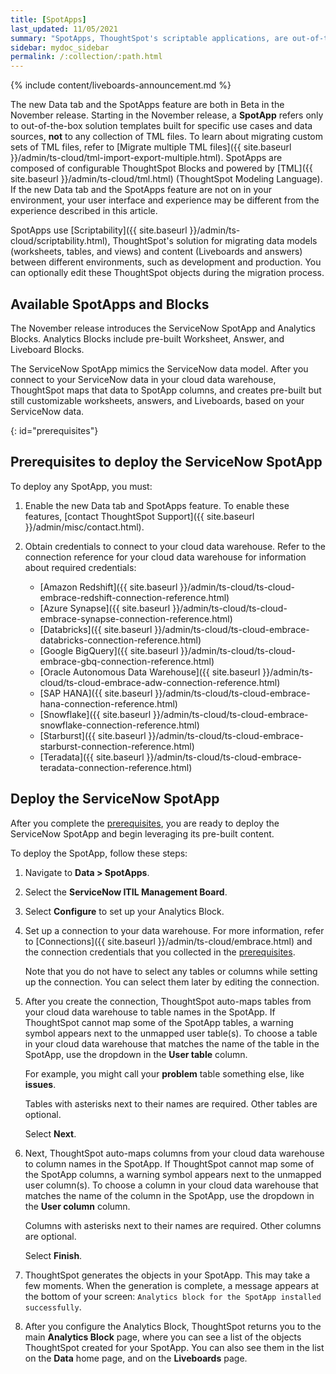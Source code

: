 ```yaml
---
title: [SpotApps]
last_updated: 11/05/2021
summary: "SpotApps, ThoughtSpot's scriptable applications, are out-of-the-box solution templates built for specific use cases and data sources."
sidebar: mydoc_sidebar
permalink: /:collection/:path.html
---
```


{% include content/liveboards-announcement.md %}

The new Data tab and the SpotApps feature are both in <span class="label label-beta">Beta</span> in the November release. Starting in the November release, a **SpotApp** refers only to out-of-the-box solution templates built for specific use cases and data sources, **not** to any collection of TML files. To learn about migrating custom sets of TML files, refer to [Migrate multiple TML files]({{ site.baseurl }}/admin/ts-cloud/tml-import-export-multiple.html). SpotApps are composed of configurable ThoughtSpot Blocks and powered by [TML]({{ site.baseurl }}/admin/ts-cloud/tml.html) (ThoughtSpot Modeling Language). If the new Data tab and the SpotApps feature are not on in your environment, your user interface and experience may be different from the experience described in this article.

SpotApps use [Scriptability]({{ site.baseurl }}/admin/ts-cloud/scriptability.html), ThoughtSpot's solution for migrating data models (worksheets, tables, and views) and content (Liveboards and answers) between different environments, such as development and production. You can optionally edit these ThoughtSpot objects during the migration process.

## Available SpotApps and Blocks
The November release introduces the ServiceNow SpotApp and Analytics Blocks. Analytics Blocks include pre-built Worksheet, Answer, and Liveboard Blocks.

The ServiceNow SpotApp mimics the ServiceNow data model. After you connect to your ServiceNow data in your cloud data warehouse, ThoughtSpot maps that data to SpotApp columns, and creates pre-built but still customizable worksheets, answers, and Liveboards, based on your ServiceNow data.

{: id="prerequisites"}
## Prerequisites to deploy the ServiceNow SpotApp
To deploy any SpotApp, you must:

1. Enable the new Data tab and SpotApps feature. To enable these features, [contact ThoughtSpot Support]({{ site.baseurl }}/admin/misc/contact.html).

2. Obtain credentials to connect to your cloud data warehouse. Refer to the connection reference for your cloud data warehouse for information about required credentials:

    - [Amazon Redshift]({{ site.baseurl }}/admin/ts-cloud/ts-cloud-embrace-redshift-connection-reference.html)
    - [Azure Synapse]({{ site.baseurl }}/admin/ts-cloud/ts-cloud-embrace-synapse-connection-reference.html)
    - [Databricks]({{ site.baseurl }}/admin/ts-cloud/ts-cloud-embrace-databricks-connection-reference.html)
    - [Google BigQuery]({{ site.baseurl }}/admin/ts-cloud/ts-cloud-embrace-gbq-connection-reference.html)
    - [Oracle Autonomous Data Warehouse]({{ site.baseurl }}/admin/ts-cloud/ts-cloud-embrace-adw-connection-reference.html)
    - [SAP HANA]({{ site.baseurl }}/admin/ts-cloud/ts-cloud-embrace-hana-connection-reference.html)
    - [Snowflake]({{ site.baseurl }}/admin/ts-cloud/ts-cloud-embrace-snowflake-connection-reference.html)
    - [Starburst]({{ site.baseurl }}/admin/ts-cloud/ts-cloud-embrace-starburst-connection-reference.html)
    - [Teradata]({{ site.baseurl }}/admin/ts-cloud/ts-cloud-embrace-teradata-connection-reference.html)

## Deploy the ServiceNow SpotApp
After you complete the [prerequisites](#prerequisites), you are ready to deploy the ServiceNow SpotApp and begin leveraging its pre-built content.

To deploy the SpotApp, follow these steps:

1. Navigate to **Data > SpotApps**.

2. Select the **ServiceNow ITIL Management Board**.

3. Select **Configure** to set up your Analytics Block.

4. Set up a connection to your data warehouse. For more information, refer to [Connections]({{ site.baseurl }}/admin/ts-cloud/embrace.html) and the connection credentials that you collected in the [prerequisites](#prerequisites).

    Note that you do not have to select any tables or columns while setting up the connection. You can select them later by editing the connection.

5. After you create the connection, ThoughtSpot auto-maps tables from your cloud data warehouse to table names in the SpotApp. If ThoughtSpot cannot map some of the SpotApp tables, a warning symbol appears next to the unmapped user table(s). To choose a table in your cloud data warehouse that matches the name of the table in the SpotApp, use the dropdown in the **User table** column.

    For example, you might call your **problem** table something else, like **issues**.

    Tables with asterisks next to their names are required. Other tables are optional.

    Select **Next**.

6. Next, ThoughtSpot auto-maps columns from your cloud data warehouse to column names in the SpotApp. If ThoughtSpot cannot map some of the SpotApp columns, a warning symbol appears next to the unmapped user column(s). To choose a column in your cloud data warehouse that matches the name of the column in the SpotApp, use the dropdown in the **User column** column.

    Columns with asterisks next to their names are required. Other columns are optional.

    Select **Finish**.

7. ThoughtSpot generates the objects in your SpotApp. This may take a few moments. When the generation is complete, a message appears at the bottom of your screen: `Analytics block for the SpotApp installed successfully`.

8. After you configure the Analytics Block, ThoughtSpot returns you to the main **Analytics Block** page, where you can see a list of the objects ThoughtSpot created for your SpotApp. You can also see them in the list on the **Data** home page, and on the **Liveboards** page.
